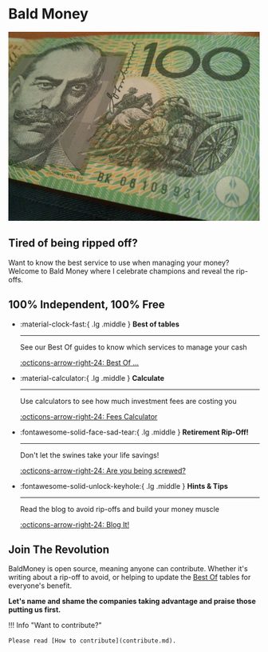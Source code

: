 # Bald Money

![](images/100-dollar.jpg)

## Tired of being ripped off? 

Want to know the best service to use when managing your money? 
Welcome to Bald Money where I celebrate champions and reveal the rip-offs.

## 100% Independent, 100% Free

<div class="grid cards" markdown>

-   :material-clock-fast:{ .lg .middle } __Best of tables__

    ---

    See our Best Of guides to know which services to manage your cash

    [:octicons-arrow-right-24: Best Of ...](best-of/best-forex.md)

-   :material-calculator:{ .lg .middle } __Calculate__

    ---

    Use calculators to see how much investment fees are costing you

    [:octicons-arrow-right-24: Fees Calculator](investment-fees-calculator.md)

-   :fontawesome-solid-face-sad-tear:{ .lg .middle } __Retirement Rip-Off!__

    ---

    Don't let the swines take your life savings!

    [:octicons-arrow-right-24: Are you being screwed?](screwed-by-superfund.md)

-   :fontawesome-solid-unlock-keyhole:{ .lg .middle } __Hints & Tips__

    ---

    Read the blog to avoid rip-offs and build your money muscle

    [:octicons-arrow-right-24: Blog It!](blog)

</div>

## Join The Revolution
BaldMoney is open source, meaning anyone can contribute. Whether it's writing about a rip-off to avoid, or helping to update the [Best Of](best-of/best-forex.md) tables for everyone's benefit. 

**Let's name and shame the companies taking advantage and praise those putting us first.**

!!! Info "Want to contribute?"

    Please read [How to contribute](contribute.md).
